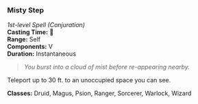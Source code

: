 ### Misty Step  
*1st-level Spell (Conjuration)*  
**Casting Time:** 🔵  
**Range:** Self  
**Components:** V  
**Duration:** Instantaneous  

> *You burst into a cloud of mist before re-appearing nearby.*

Teleport up to 30 ft. to an unoccupied space you can see.

**Classes:** Druid, Magus, Psion, Ranger, Sorcerer, Warlock, Wizard
